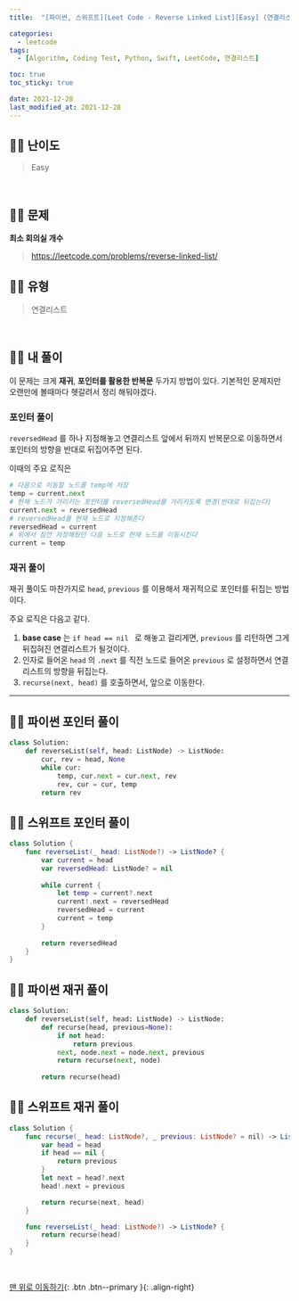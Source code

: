 ```yaml
---
title:  "[파이썬, 스위프트][Leet Code - Reverse Linked List][Easy] (연결리스트)" 

categories:
  - leetcode
tags:
  - [Algorithm, Coding Test, Python, Swift, LeetCode, 연결리스트]

toc: true
toc_sticky: true

date: 2021-12-28
last_modified_at: 2021-12-28
---
```


## 🧞‍♂️ 난이도 

> Easy

<br>

## 🧞‍♂️ 문제
**최소 회의실 개수**
> <https://leetcode.com/problems/reverse-linked-list/>

## 🧞‍♂️ 유형
> 연결리스트

<br>

## 🧞‍♂️ 내 풀이

이 문제는 크게 **재귀**, **포인터를 활용한 반복문** 두가지 방법이 있다.
기본적인 문제지만 오랜만에 볼때마다 헷갈려서 
정리 해둬야겠다.

### 포인터 풀이
`reversedHead` 를 하나 지정해놓고
연결리스트 앞에서 뒤까지 반복문으로 이동하면서
포인터의 방향을 반대로 뒤집어주면 된다.

이때의 주요 로직은
```python
# 다음으로 이동할 노드를 temp에 저장
temp = current.next
# 현재 노드가 가리키는 포인터를 reversedHead를 가리키도록 변경(반대로 뒤집는다)
current.next = reversedHead
# reversedHead를 현재 노드로 지정해준다
reversedHead = current
# 위에서 잠깐 저장해뒀던 다음 노드로 현재 노드를 이동시킨다
current = temp
```


### 재귀 풀이

재귀 풀이도 마찬가지로 `head`, `previous` 를 이용해서 재귀적으로 포인터를 뒤집는 방법이다.

주요 로직은 다음고 같다.
1. **base case** 는 `if head == nil ` 로 해놓고 걸리게면, `previous` 를 리턴하면 그게 뒤집혀진 연결리스트가 될것이다.
2. 인자로 들어온 `head` 의 `.next` 를 직전 노드로 들어온 `previous` 로 설정하면서 연결리스트의 방향을 뒤집는다.
3. `recurse(next, head)` 를 호출하면서, 앞으로 이동한다.


***

## 🧞‍♂️ 파이썬 포인터 풀이
```python
class Solution:
    def reverseList(self, head: ListNode) -> ListNode:
        cur, rev = head, None
        while cur:
            temp, cur.next = cur.next, rev
            rev, cur = cur, temp
        return rev
```
## 🧞‍♂️ 스위프트 포인터 풀이
```swift
class Solution {
    func reverseList(_ head: ListNode?) -> ListNode? {
        var current = head
        var reversedHead: ListNode? = nil
        
        while current {
            let temp = current?.next
            current!.next = reversedHead
            reversedHead = current
            current = temp
        }
        
        return reversedHead
    }
}

```
## 🧞‍♂️ 파이썬 재귀 풀이
```python
class Solution:
    def reverseList(self, head: ListNode) -> ListNode:
        def recurse(head, previous=None):
            if not head:
                return previous
            next, node.next = node.next, previous
            return recurse(next, node)
        
        return recurse(head)
```

## 🧞‍♂️ 스위프트 재귀 풀이
```swift
class Solution {
    func recurse(_ head: ListNode?, _ previous: ListNode? = nil) -> ListNode? {
        var head = head
        if head == nil {
            return previous
        }
        let next = head?.next
        head!.next = previous

        return recurse(next, head)
    }

    func reverseList(_ head: ListNode?) -> ListNode? {
        return recurse(head)
    }
}
```




<br>

[맨 위로 이동하기](#){: .btn .btn--primary }{: .align-right}


